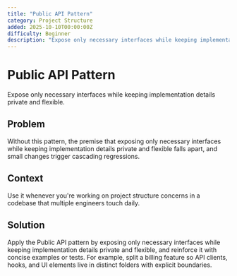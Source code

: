 ```yaml
---
title: "Public API Pattern"
category: Project Structure
added: 2025-10-10T00:00:00Z
difficulty: Beginner
description: "Expose only necessary interfaces while keeping implementation details private and flexible."
---
```

# Public API Pattern

Expose only necessary interfaces while keeping implementation details private and flexible.

## Problem

Without this pattern, the premise that exposing only necessary interfaces while keeping implementation details private and flexible falls apart, and small changes trigger cascading regressions.

## Context

Use it whenever you're working on project structure concerns in a codebase that multiple engineers touch daily.

## Solution

Apply the Public API pattern by exposing only necessary interfaces while keeping implementation details private and flexible, and reinforce it with concise examples or tests. For example, split a billing feature so API clients, hooks, and UI elements live in distinct folders with explicit boundaries.
